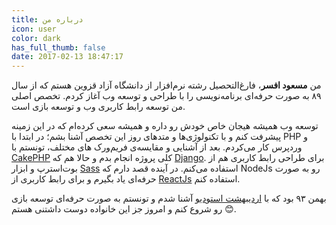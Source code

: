 ```yaml
---
title: درباره من
icon: user
color: dark
has_full_thumb: false
date: 2017-02-13 18:47:17
---
```


من **مسعود افسر**، فارغ‌التحصیل رشته نرم‌افزار از دانشگاه آزاد قزوین هستم که از سال ۸۹ به صورت حرفه‌ای برنامه‌نویسی را با طراحی و توسعه وب آغاز کردم. تخصص اصلی من توسعه رابط کاربری وب و توسعه بازی است.

توسعه وب همیشه هیجان خاص خودش رو داره و همیشه سعی کرده‌ام که در این زمینه پیشرفت کنم و با تکنولوژی‌ها و متد‌های روز این تخصص آشنا بشم؛ در ابتدا با PHP و وردپرس کار می‌کردم. بعد از آشنایی و مقایسه‌ی فریم‌ورک های مختلف، تونستم با [CakePHP](https://www.cakephp.org/) کلی پروژه انجام بدم و حالا هم که [Django](https://www.djangoproject.com/). برای طراحی رابط کاربری هم از بوت‌استرپ و ابزار [Sass](http://www.sass-lang.com/) استفاده می‌کنم. در آینده قصد دارم که NodeJs رو به صورت حرفه‌ای یاد بگیرم و برای رابط کاربری از [ReactJs](https://facebook.github.io/react/) استفاده کنم.

بهمن ۹۳ بود که با [اردیبهشت استودیو](http://www.ordibeheshtstudio.com/) آشنا شدم و تونستم به صورت حرفه‌ای توسعه بازی رو شروع کنم و امروز جز این خانواده دوست داشتنی هستم ​:blush:​.
